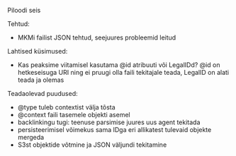 Piloodi seis

Tehtud:
 * MKMi failist JSON tehtud, seejuures probleemid leitud

Lahtised küsimused:
 * Kas peaksime viitamisel kasutama @id atribuuti või LegalIDd? @id on hetkeseisuga URI ning ei pruugi olla faili tekitajale teada, LegalID on alati teada ja olemas

Teadaolevad puudused:
 * @type tuleb contextist välja tõsta
 * @context faili tasemele objekti asemel
 * backlinkingu tugi: teenuse parsimise juures uus agent tekitada
 * persisteerimisel võimekus sama IDga eri allikatest tulevaid objekte mergeda
 * S3st objektide võtmine ja JSON väljundi tekitamine

